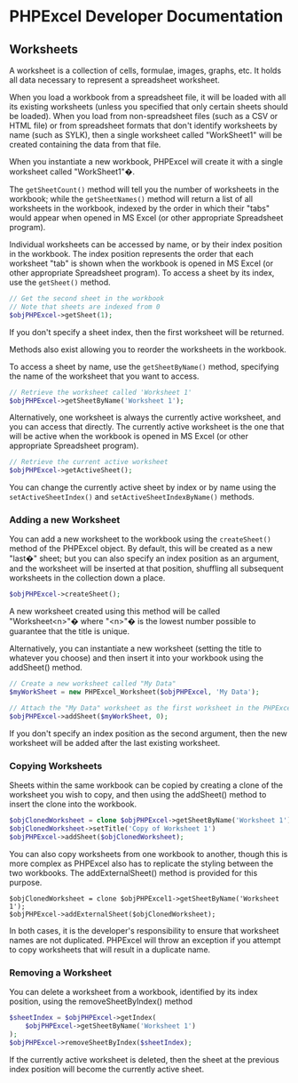 # PHPExcel Developer Documentation

## Worksheets

A worksheet is a collection of cells, formulae, images, graphs, etc. It holds all data necessary to represent a spreadsheet worksheet.

When you load a workbook from a spreadsheet file, it will be loaded with all its existing worksheets (unless you specified that only certain sheets should be loaded). When you load from non-spreadsheet files (such as a CSV or HTML file) or from spreadsheet formats that don't identify worksheets by name (such as SYLK), then a single worksheet called "WorkSheet1" will be created containing the data from that file.

When you instantiate a new workbook, PHPExcel will create it with a single worksheet called "WorkSheet1"�.

The `getSheetCount()` method will tell you the number of worksheets in the workbook; while the `getSheetNames()` method will return a list of all worksheets in the workbook, indexed by the order in which their "tabs" would appear when opened in MS Excel (or other appropriate Spreadsheet program).

Individual worksheets can be accessed by name, or by their index position in the workbook. The index position represents the order that each worksheet "tab" is shown when the workbook is opened in MS Excel (or other appropriate Spreadsheet program). To access a sheet by its index, use the `getSheet()` method.

```php
// Get the second sheet in the workbook
// Note that sheets are indexed from 0
$objPHPExcel->getSheet(1);
```

If you don't specify a sheet index, then the first worksheet will be returned.

Methods also exist allowing you to reorder the worksheets in the workbook.

To access a sheet by name, use the `getSheetByName()` method, specifying the name of the worksheet that you want to access.

```php
// Retrieve the worksheet called 'Worksheet 1'
$objPHPExcel->getSheetByName('Worksheet 1');
```

Alternatively, one worksheet is always the currently active worksheet, and you can access that directly. The currently active worksheet is the one that will be active when the workbook is opened in MS Excel (or other appropriate Spreadsheet program).

```php
// Retrieve the current active worksheet
$objPHPExcel->getActiveSheet();
```

You can change the currently active sheet by index or by name using the `setActiveSheetIndex()` and `setActiveSheetIndexByName()` methods.

### Adding a new Worksheet

You can add a new worksheet to the workbook using the `createSheet()` method of the PHPExcel object. By default, this will be created as a new "last�" sheet; but you can also specify an index position as an argument, and the worksheet will be inserted at that position, shuffling all subsequent worksheets in the collection down a place.

```php
$objPHPExcel->createSheet();
```

A new worksheet created using this method will be called "Worksheet\<n\>"� where "\<n\>"� is the lowest number possible to guarantee that the title is unique.

Alternatively, you can instantiate a new worksheet (setting the title to whatever you choose) and then insert it into your workbook using the addSheet() method.

```php
// Create a new worksheet called "My Data"
$myWorkSheet = new PHPExcel_Worksheet($objPHPExcel, 'My Data');

// Attach the "My Data" worksheet as the first worksheet in the PHPExcel object
$objPHPExcel->addSheet($myWorkSheet, 0);
```

If you don't specify an index position as the second argument, then the new worksheet will be added after the last existing worksheet.

### Copying Worksheets

Sheets within the same workbook can be copied by creating a clone of the worksheet you wish to copy, and then using the addSheet() method to insert the clone into the workbook.

```php
$objClonedWorksheet = clone $objPHPExcel->getSheetByName('Worksheet 1');
$objClonedWorksheet->setTitle('Copy of Worksheet 1')
$objPHPExcel->addSheet($objClonedWorksheet);
```

You can also copy worksheets from one workbook to another, though this is more complex as PHPExcel also has to replicate the styling between the two workbooks. The addExternalSheet() method is provided for this purpose.

```
$objClonedWorksheet = clone $objPHPExcel1->getSheetByName('Worksheet 1');
$objPHPExcel->addExternalSheet($objClonedWorksheet);
```

In both cases, it is the developer's responsibility to ensure that worksheet names are not duplicated. PHPExcel will throw an exception if you attempt to copy worksheets that will result in a duplicate name.

### Removing a Worksheet

You can delete a worksheet from a workbook, identified by its index position, using the removeSheetByIndex() method

```php
$sheetIndex = $objPHPExcel->getIndex(
    $objPHPExcel->getSheetByName('Worksheet 1')
);
$objPHPExcel->removeSheetByIndex($sheetIndex);
```

If the currently active worksheet is deleted, then the sheet at the previous index position will become the currently active sheet.
